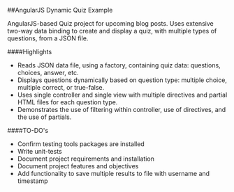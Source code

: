 ##AngularJS Dynamic Quiz Example

AngularJS-based Quiz project for upcoming blog posts. Uses extensive two-way data binding to create and display a quiz, with multiple types of questions, from a JSON file.

####Highlights
* Reads JSON data file, using a factory, containing quiz data: questions, choices, answer, etc.
* Displays questions dynamically based on question type: multiple choice, multiple correct, or true-false.
* Uses single controller and single view with multiple directives and partial HTML files for each question type.
* Demonstrates the use of filtering within controller, use of directives, and the use of partials.

####TO-DO's
* Confirm testing tools packages are installed
* Write unit-tests
* Document project requirements and installation
* Document project features and objectives
* Add functionality to save multiple results to file with username and timestamp
